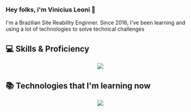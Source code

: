 ### Hey folks, i'm Vinicius Leoni 👋

I'm a Brazilian Site Reability Enginner. Since 2016, I've been learning and using a lot of technologies to solve technical challenges


## 💻 Skills & Proficiency
<p align="center">
  <a href="https://skillicons.dev">
    <img src="https://skillicons.dev/icons?i=git,kubernetes,docker,aws,vscode,azure,grafana,gcp,prometheus,ansible" />
  </a>
</p>

## 📚 Technologies that I'm learning now

<p align="center">
  <a href="https://skillicons.dev">
    <img src="https://skillicons.dev/icons?i=go,mongodb," />
  </a>
</p>

<!--
**brokeoligarchy/brokeoligarchy** is a ✨ _special_ ✨ repository because its `README.md` (this file) appears on your GitHub profile.

Here are some ideas to get you started:

- 🔭 I’m currently working on ...
- 🌱 I’m currently learning ...
- 👯 I’m looking to collaborate on ...
- 🤔 I’m looking for help with ...
- 💬 Ask me about ...
- 📫 How to reach me: ...
- 😄 Pronouns: ...
- ⚡ Fun fact: ...
-->
